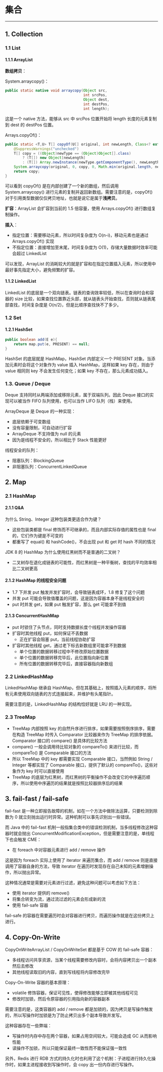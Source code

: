 # 集合

---
## 1. Collection

### 1.1 List

#### 1.1.1 ArrayList

**数组拷贝**：

System.arraycopy()：

```java
public static native void arraycopy(Object src,
                                    int srcPos,
                                    Object dest,
                                    int destPos,
                                    int length);
```

这是一个 native 方法，能够从 src 中 srcPos 位置开始将 length 长度的元素复制到 dest 的 destPos 位置。

Arrays.copyOf()：

```java
public static <T,U> T[] copyOf(U[] original, int newLength, Class<? extends T[]> newType) {
    @SuppressWarnings("unchecked")
    T[] copy = ((Object)newType == (Object)Object[].class)
        ? (T[]) new Object[newLength]
        : (T[]) Array.newInstance(newType.getComponentType(), newLength);
    System.arraycopy(original, 0, copy, 0, Math.min(original.length, newLength));
    return copy;
}
```

可以看到 copyOf() 是在内部创建了一个新的数组，然后调用 System.arraycopy() 进行元素的复制并返回新数组。需要注意的是，copyOf() 对于引用类型数据仅仅拷贝地址，也就是说它是属于**浅拷贝**。

**扩容**：ArrayList 会扩容到当前的 1.5 倍容量，使用 Arrays.copyOf() 进行数组复制操作。

**插入**：

* 指定位置：需要移动元素，所以时间复杂度为 O(n-i)，移动元素也是通过 Arrays.copyOf() 实现
* 不指定位置：直接增加至末尾，时间复杂度为 O(1)，存储大量数据时效率可能会超过 LinkedList

可以发现，ArrayList 的消耗较大的就是扩容和在指定位置插入元素，所以使用中最好事先指定大小，避免频繁的扩容。

#### 1.1.2 LinkedList

LinkedList 的底层是一个双向链表。链表的查询效率较低，所以在查询时会和容器的 size 比较，如果查找位置靠近头部，就从链表头开始查找，否则就从链表尾部查找，时间复杂度是 O(n/2)，但是比顺序查找快不了多少。

### 1.2 Set

#### 1.2.1 HashSet

```java
public boolean add(E e){
    return map.put(e, PRESENT) == null;
}
```

HashSet 的底层就是 HashMap，HashSet 内部定义一个 PRESENT 对象。当添加元素时会将这个对象作为 value 插入 HashMap，这样如果 key 存在，则由于 value 相同则 key 不会发生任何变化；如果 key 不存在，那么元素成功插入。

### 1.3. Queue / Deque

Deque 支持同时从两端添加或移除元素，属于双端队列。因此 Deque 接口的实现可以被当作 FIFO 队列使用，也可以当作 LIFO 队列（栈）来使用。

ArrayDeque 是 Deque 的一种实现：

* 底层依赖于可变数组
* 没有容量限制，可自动进行扩容
* ArrayDeque 不支持值为 null 的元素
* 因为是线程不安全的，所以相比于 Stack 性能更好

线程安全的队列：

* 阻塞队列：BlockingQueue
* 非阻塞队列：ConcurrentLinkedQueue

## 2. Map

### 2.1 HashMap

#### 2.1.1 Q&A

为什么 String、Integer 这种包装类更适合作为键？

* 这些包装类都是 final 修饰而不可继承的，而且内部实际存值的属性也是 final 的，它们作为键是不可变的
* 都重写了 equal() 和 hashCode()，不会出现 put 和 get 时 hash 不同的情况

JDK 8 的 HashMap 为什么使用红黑树而不是普通的二叉树？

* 二叉树存在退化成链表的可能性，而红黑树是一种平衡树，查找的平均效率相比二叉树更高

#### 2.1.2 HashMap 的线程安全问题

* 1.7 下并发 put 触发并发扩容时，会导致链表成环，1.8 修复了这个问题
* 并发 put 可能会导致值覆盖的问题，这是因为容器本身不是线程安全的
* put 时并发 get，如果 put 触发扩容，那么 get 可能拿不到值
#### 2.1.3 ConcurrentHashMap

* put 时锁住了头节点，同时支持数据长度个线程并发操作容器
* 扩容时其他线程 put，如何保证不丢数据
	* 正在扩容会阻塞 put，当前线程协助扩容
* 扩容时其他线程 get，通过老下标去新数组里可能拿不到数据
	* 单个位置的数据转移过程中不修改原始位置数据
	* 单个位置的数据转移完毕后，此位置指向新位置
	* 所有位置的数据转移完毕后，直接容器指向新数组

### 2.2 LinkedHashMap

LinkedHashMap 继承自 HashMap，但在其基础上，按照插入元素的顺序，将所有元素使用双向链表的方式连接起来，并维护有头尾指针。

需要注意的是，LinkedHashMap 的结构恰好就是 LRU 的一种实现。

### 2.3 TreeMap

* TreeMap 内部按照 key 的自然升序进行排序，如果需要按照倒序排序，需要在构造 TreeMap 时传入 Comparator 比较器来作为 TreeMap 的排序依据。Comparator 接口的 compare() 是具体的比较方法
* compare() 一般会调用待比较对象的 compareTo() 来进行比较，而 compareTo() 是 Comparable 接口的方法
* 所以 TreeMap 中的 key 都需要实现 Comparable 接口，当然例如 String / Integer 等都实现了 Comparable 接口，提供了默认的 compareTo()，这些对象作为 key 时可以直接使用
* TreeMap 的底层为红黑树，而红黑树的平衡操作不会改变它的中序遍历顺序，所以使用中序遍历的结果就是按照比较器排序后的结果

## 3. fail-fast / fail-safe

fail-fast 是一种立即报告故障的机制，如在一个方法中做除法运算，只要检测到除数为 0 就立刻抛出运行时异常。这种机制可以事先识别出一些错误。

而 Java 中的 fail-fast 机制一般指集合类中的错误检测机制，当多线程修改这种容器时就会抛出 ConcurrentModificationException，但是需要注意的是，单线程下也会触发 CME：

* 在 foreach 中对容器元素进行 add / remove 操作

这是因为 foreach 实际上使用了 iterator 来遍历集合，而 add / remove 则是直接调用了容器自身的方法，导致 iterator 在遍历时发现存在自己未知的元素增删操作，所以抛出异常。

这种情况通常是需要对元素进行过滤，避免这种问题可以考虑如下方法：

* 使用 iterator 提供的 remove()
* 将集合转变为流，通过流过滤的元素会形成新的流
* 使用 fail-safe 容器

fail-safe 的容器在需要遍历时会对容器进行拷贝，而遍历操作就是在这份拷贝上进行。

## 4. Copy-On-Write

CopyOnWriteArrayList / CopyOnWriteSet 都是基于 COW 的 fail-safe 容器：

* 多线程访问共享资源，当某个线程需要修改内容时，会将内容拷贝出一个副本然后去修改
* 其他线程读取旧的内容，直到写线程将内容修改完毕

Copy-On-Write 容器的基本原理：

* volatile 修饰容器，保证可见性，使得修改能够立即被其他线程可见
* 修改时加锁，然后令原容器的引用指向新的容器副本

需要注意的是，这类容器的 add / remove 都是加锁的，因为拷贝是写操作触发的，所以写操作时加锁是为了防止拷贝出多个副本导致并发写。

这种容器存在一些弊端：

* 写操作时内存中存在两个容器，如果占用空间较大，可能会造成 GC 从而影响性能
* 读操作不加锁，所以只能保证最终一致性而不能保证强一致性

另外，Redis 进行 RDB 方式的持久化时也利用了这个机制：子进程进行持久化操作时，如果主进程接收到写操作时，会 copy 出一份内存进行写操作。
